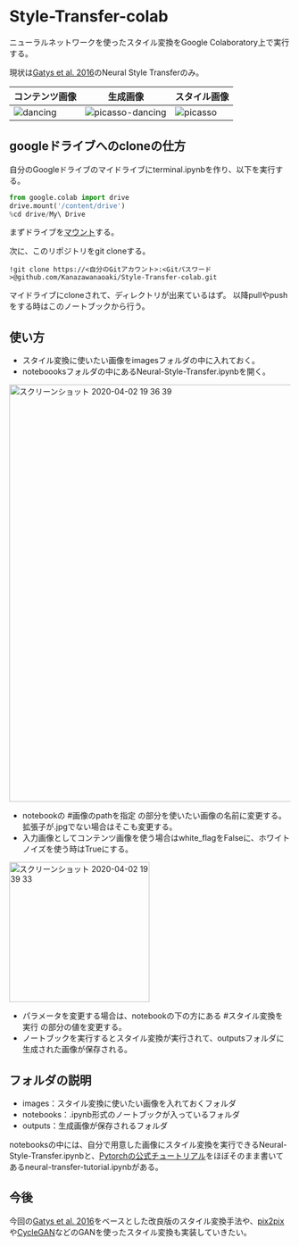 # Style-Transfer-colab

ニューラルネットワークを使ったスタイル変換をGoogle Colaboratory上で実行する。  

現状は[Gatys et al. 2016](https://www.cv-foundation.org/openaccess/content_cvpr_2016/papers/Gatys_Image_Style_Transfer_CVPR_2016_paper.pdf)のNeural Style Transferのみ。

|コンテンツ画像|生成画像|スタイル画像|
|---|---|---|
|![dancing](https://user-images.githubusercontent.com/38127823/78241990-3fe92700-751c-11ea-868c-3c4ed7d6e0a0.jpg)|![picasso-dancing](https://user-images.githubusercontent.com/38127823/78242047-52fbf700-751c-11ea-9537-dccdb97d8fc7.jpg)|![picasso](https://user-images.githubusercontent.com/38127823/78242020-48d9f880-751c-11ea-9ac8-8a3244aef427.jpg)|



## googleドライブへのcloneの仕方

自分のGoogleドライブのマイドライブにterminal.ipynbを作り、以下を実行する。

```Python
from google.colab import drive
drive.mount('/content/drive')
%cd drive/My\ Drive
```
まずドライブを[マウント](https://qiita.com/asakuraTsukazaki/items/e7eb1f0c43be1e0231c6)する。　　

次に、このリポジトリをgit cloneする。
```
!git clone https://<自分のGitアカウント>:<Gitパスワード>@github.com/Kanazawanaoaki/Style-Transfer-colab.git
```
マイドライブにcloneされて、ディレクトリが出来ているはず。 以降pullやpushをする時はこのノートブックから行う。



## 使い方
- スタイル変換に使いたい画像をimagesフォルダの中に入れておく。  
- noteboooksフォルダの中にあるNeural-Style-Transfer.ipynbを開く。  
<img width="748" alt="スクリーンショット 2020-04-02 19 36 39" src="https://user-images.githubusercontent.com/38127823/78242868-bdf9fd80-751d-11ea-8fbc-a545a85d3bb1.png">  

- notebookの #画像のpathを指定 の部分を使いたい画像の名前に変更する。拡張子が.jpgでない場合はそこも変更する。  
- 入力画像としてコンテンツ画像を使う場合はwhite_flagをFalseに、ホワイトノイズを使う時はTrueにする。  
<img width="251" alt="スクリーンショット 2020-04-02 19 39 33" src="https://user-images.githubusercontent.com/38127823/78242887-c6523880-751d-11ea-858d-677eccb2ed47.png">  

- パラメータを変更する場合は、notebookの下の方にある #スタイル変換を実行 の部分の値を変更する。   
- ノートブックを実行するとスタイル変換が実行されて、outputsフォルダに生成された画像が保存される。  



## フォルダの説明
- images：スタイル変換に使いたい画像を入れておくフォルダ  
- notebooks：.ipynb形式のノートブックが入っているフォルダ 
- outputs：生成画像が保存されるフォルダ

notebooksの中には、自分で用意した画像にスタイル変換を実行できるNeural-Style-Transfer.ipynbと、[Pytorchの公式チュートリアル](https://pytorch.org/tutorials/advanced/neural_style_tutorial.html)をほぼそのまま書いてあるneural-transfer-tutorial.ipynbがある。  



## 今後
今回の[Gatys et al. 2016](https://www.cv-foundation.org/openaccess/content_cvpr_2016/papers/Gatys_Image_Style_Transfer_CVPR_2016_paper.pdf)をベースとした改良版のスタイル変換手法や、[pix2pix](https://arxiv.org/abs/1611.07004)や[CycleGAN](https://arxiv.org/abs/1703.10593)などのGANを使ったスタイル変換も実装していきたい。
